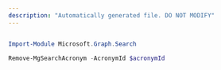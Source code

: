 ```yaml
---
description: "Automatically generated file. DO NOT MODIFY"
---
```


```powershell

Import-Module Microsoft.Graph.Search

Remove-MgSearchAcronym -AcronymId $acronymId

```